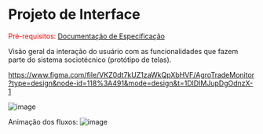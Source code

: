 
# Projeto de Interface

<span style="color:red">Pré-requisitos: <a href="2-Especificação do Projeto.md"> Documentação de Especificação</a></span>

Visão geral da interação do usuário com as funcionalidades que fazem parte do sistema sociotécnico (protótipo de telas).

https://www.figma.com/file/VKZ0dt7kUZ1zaWkQpXbHVF/AgroTradeMonitor?type=design&node-id=118%3A491&mode=design&t=1DlDIMJupDgOdnzX-1

![image](https://github.com/ICEI-PUC-Minas-PMV-ADS/pmv-ads-2023-2-e5-proj-empext-t2-projAgronegocio/assets/32153247/d05b52a9-72b4-4027-a8df-c9382dad7a8d)

Animação dos fluxos:
![image](https://github.com/ICEI-PUC-Minas-PMV-ADS/pmv-ads-2023-2-e5-proj-empext-t2-projAgronegocio/assets/32153247/4f82d075-7f6a-4414-b087-0fe9f97b1354)
